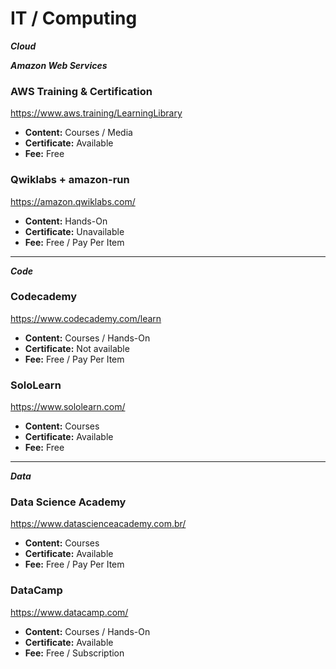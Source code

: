 # IT / Computing

***Cloud***

***Amazon Web Services***

### AWS Training & Certification
https://www.aws.training/LearningLibrary
- **Content:** Courses / Media
- **Certificate:** Available
- **Fee:** Free

### Qwiklabs + amazon-run
https://amazon.qwiklabs.com/
- **Content:** Hands-On
- **Certificate:** Unavailable
- **Fee:** Free / Pay Per Item

---

***Code***

### Codecademy
https://www.codecademy.com/learn
- **Content:** Courses / Hands-On
- **Certificate:** Not available
- **Fee:** Free / Pay Per Item

### SoloLearn
https://www.sololearn.com/
- **Content:** Courses
- **Certificate:** Available
- **Fee:** Free

---

***Data***

### Data Science Academy
https://www.datascienceacademy.com.br/
- **Content:** Courses
- **Certificate:** Available
- **Fee:** Free / Pay Per Item

### DataCamp
https://www.datacamp.com/
- **Content:** Courses / Hands-On
- **Certificate:** Available
- **Fee:** Free / Subscription
